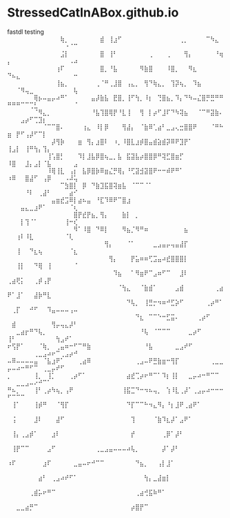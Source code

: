# StressedCatInABox.github.io
fastdl testing
⠀⠀⠀⠀⠀⠀⠀⠀⠀⠀⠀⠀⢷⡀⠀⠀⠀⠀⠀⠀⠀⣾⠀⢸⣰⠋⠀⠀⠀⠀⠀⠀⠀⠀⠀⠀⠀⠀⠀⢀⡀⠀⠀⠀⠀⠉⠳⣄⠀⠀⠀⠀⠀⠀⠀⠀⠀⠀⠀⠀⠀⠀⠐⠈⠉
⠀⠀⠀⠀⠀⠀⠀⠀⠀⠀⠀⠀⣨⡇⠀⠀⠀⠀⠀⠀⠀⣿⠀⢸⠃⠀⠀⠀⠀⠀⠀⠀⢀⠀⠀⠀⢀⠀⠀⠀⢻⡄⠀⠀⠀⠀⠀⠘⢶⡄⠀⠀⠀⠀⠀⠀⠀⠀⠀⠀⠀⠀⠀⠠⠴
⠀⠀⠀⠀⠀⠀⠀⠀⠀⠀⠀⢰⠏⠀⠀⠀⠀⠀⠀⠀⠀⣿⡀⠘⣧⠀⠀⠀⠀⠀⠻⣷⣿⠀⠀⠀⠸⣿⡀⠀⠀⠻⣆⠀⠀⠀⠀⠀⠀⠙⠦⣄⠀⠀⠀⠀⠀⠀⠀⠀⠀⠀⠀⠀⠒
⠀⠀⠀⠀⠀⠀⠀⠀⠀⠀⠀⢸⣦⡀⠀⠀⠀⠀⠀⠀⢀⠈⠛⢀⣸⣿⠀⢠⣄⡀⠀⢻⠙⢷⣄⡀⠀⢹⡽⢦⡀⠀⠹⣦⠀⠀⠀⠀⠀⠀⠀⠈⠻⢤⣀⠀⠀⠀⠀⠀⠀⠀⠀⠀⢧
⠀⠀⠀⠀⠀⠀⢿⡦⠤⣤⡤⠴⠛⠁⠀⠀⠀⠀⠀⣤⡼⣷⣧⠀⣟⣿⡀⢸⠋⢳⡀⠸⡆⠀⢙⣿⣦⡀⠹⡄⠙⠳⠤⣌⣿⡛⣛⠛⠛⠛⠛⠛⠉⠉⢉⣃⠀⠀⠀⠀⠀⠀⠀⠀⠈
⠀⠀⠀⠀⠀⠀⠈⠻⣄⡀⠀⠀⠀⠀⠀⠀⠀⠀⠀⠘⣧⢹⣿⢿⡟⠘⣇⢸⠀⠀⢻⠀⡇⡴⠋⣸⠏⠙⠳⢽⣦⠀⠀⠈⠉⠛⣽⣷⠄⠀⠀⠀⣠⡴⠋⢉⣹⡆⠀⠀⠀⠀⠀⠀⠀
⠀⠀⠀⠀⠀⠀⠀⠀⠈⠉⠉⣿⠄⠀⠀⠀⠀⢰⣄⠀⠸⡇⡿⠀⠀⠀⢻⣼⡄⠀⠈⣷⠿⢁⣴⠃⣀⣠⢄⣒⣿⣿⠟⠀⠀⠀⠈⠛⠓⣶⠀⡟⠋⢠⡼⠋⠉⡇⠀⠀⠀⠀⠀⠀⠀
⠀⠀⠀⠀⠀⠀⠀⠀⠀⠀⡼⢻⡷⠀⠀⠀⣶⠀⢻⡄⣰⣿⠇⠀⠰⡀⠸⣿⣇⣰⡾⣿⣤⣾⣵⣾⡽⠿⠟⣹⡟⠁⠀⠀⠀⠀⠀⠀⠀⢸⣠⡇⠀⢸⠛⢳⡄⢹⡄⠀⠀⠀⠀⠀⠀
⠀⠀⠀⠀⠀⠀⠀⠀⠀⢸⢡⣿⡃⠀⠀⠀⠹⡇⣸⣧⡿⣿⢦⣀⡀⣧⠀⣯⣽⣧⡴⣿⣿⡿⠛⢽⣋⣿⣶⡋⠀⠀⠀⠀⠀⠀⠀⠀⠀⠸⣿⠀⠀⣸⡄⣠⡇⠈⣧⠀⠀⠀⠀⠀⣠
⠀⠀⠀⠀⠀⠀⠀⠀⠀⠸⢿⢸⣇⠀⢠⡆⠀⣧⡿⣿⡷⠿⣶⣌⡛⢿⡄⠘⢋⣽⣺⣽⣿⠟⠒⠒⠾⠟⠛⠁⠀⠀⠀⠀⠀⠀⠀⠀⠀⠰⠿⠀⠀⣿⣼⠋⠀⢠⡿⠀⠀⠀⠠⠼⢥
⠀⠀⠀⠀⠀⠀⠀⠀⠀⠀⠀⠀⠉⣳⣿⡇⠀⡿⠀⠙⣷⣹⣯⣿⢽⣶⣧⠀⠈⠉⠉⠈⠁⠀⠀⠀⠀⠀⠀⠀⠀⠀⠀⠀⠀⠀⠀⠀⠀⠀⠀⠀⠀⠘⠇⠀⢀⣼⠃⠀⠀⠀⠀⣴⠊
⠀⠀⠀⠀⠀⠀⠀⠀⠀⠀⣤⣶⣞⣩⠿⡇⣴⠦⣤⠀⠘⣏⠹⠿⠟⠉⣿⣰⠀⠀⠀⠀⠀⠀⠀⠀⠀⠀⠀⠀⠀⠀⠀⠀⠀⠀⠀⠀⠀⠀⠀⠀⣤⣄⣀⣰⠟⠁⠀⠀⠀⠀⠀⠈⢆
⠀⠀⠀⠀⠀⠀⠀⠀⠀⠀⠀⠀⠀⠀⠀⣿⡟⣞⡟⣦⡀⢻⡄⠀⠀⠀⣷⡇⠀⡀⠀⠀⠀⠀⠀⠀⠀⠀⠀⠀⠀⠀⠀⠀⠀⠀⠀⠀⠀⠀⠀⠀⡇⢹⠈⠁⠀⠀⠀⠀⠀⠀⢸⠒⢎
⠀⠀⠀⠀⠀⠀⠀⠀⠀⠀⠀⠀⠀⠀⠀⠻⠁⠸⣿⠀⠙⠿⡇⠀⠀⠀⠻⣦⡈⠻⠛⠶⠀⠀⠀⠀⠀⠀⠀⠀⣦⠀⠀⠀⠀⠀⠀⠀⠀⠀⠀⢰⠇⠸⣇⠀⠀⠀⠀⠀⠀⠀⠈⢇⠀
⠀⠀⠀⠀⠀⠀⠀⠀⠀⠀⠀⠀⠀⠀⠀⠀⠀⠀⠀⠀⠀⠀⢻⡄⠀⠀⠀⠈⠁⠀⠀⠀⠀⣀⣠⣤⡤⢤⣤⣼⡏⠀⠀⠀⠀⠀⠀⠀⠀⠀⠀⢸⠀⠀⠙⣆⢦⠀⠀⠀⠀⠀⠀⠈⣆
⠀⠀⠀⠀⠀⠀⠀⠀⠀⠀⠀⠀⠀⠀⠀⠀⠀⠀⠀⠀⠀⠀⠀⢻⡄⠀⠀⠀⡟⣥⠶⠶⢋⣩⣤⠴⣞⣿⣿⣿⡇⠀⠀⠀⠀⠀⠀⠀⠀⠀⠀⢸⡇⠀⠀⠙⢿⠀⢸⠀⠀⠀⠀⠀⠈
⠀⠀⠀⠀⠀⠀⠀⠀⠀⠀⠀⠀⠀⠀⠀⠀⠀⠀⠀⠀⠀⠀⠀⠀⠹⣦⠀⠀⠁⠻⣶⠟⠉⣠⠶⠋⠉⠀⠀⣸⠇⠀⠀⠀⠀⠀⠀⠀⠀⢀⣴⢟⡅⠀⠀⢀⡾⢠⡟⠀⠀⠀⠀⠀⠀
⠀⠀⠀⠀⠀⠀⠀⠀⠀⠀⠀⠀⠀⠀⠀⠀⠀⠀⠀⠀⠀⠀⠀⠀⠀⠈⢳⣄⠀⠀⠈⣷⣾⠁⠀⠀⠀⠀⣠⣾⠀⠀⠀⠀⠀⠀⠀⢀⣴⠟⠁⣸⠁⠀⠀⣼⡷⠛⣇⠀⠀⠀⠀⠀⠀
⠀⠀⠀⠀⠀⠀⠀⠀⠀⠀⠀⠀⠀⠀⠀⠀⠀⠀⠀⠀⠀⠀⠀⠀⠀⠀⠀⠙⢧⡀⠀⢸⣛⡒⠲⠶⠚⣋⡵⠋⠀⠀⠀⠀⠀⢀⡴⠛⠁⠀⢀⡏⠀⠀⠚⠋⠀⠀⠹⣤⠤⠤⠤⢠⠤
⠀⠀⠀⠀⠀⠀⠀⠀⠀⠀⠀⠀⠀⠀⠀⠀⠀⠀⠀⠀⠀⠀⠀⠀⠀⠀⠀⠀⠀⠙⣆⠀⠉⠉⠑⠒⣋⣭⠄⠀⠀⠀⠀⢀⡴⠋⠀⠀⠀⠀⣾⠀⠀⠀⠀⠀⠀⠀⠀⢻⡤⢤⣄⡼⠃
⠀⠀⣀⣴⡖⠛⠙⢧⡀⠀⠀⠀⠀⠀⠀⠀⠀⠀⠀⠀⠀⠀⠀⠀⠀⠀⠀⠀⠀⠀⠘⢧⠀⠈⠉⠉⠉⠀⠀⠀⠀⣀⡴⠋⠀⠀⠀⠀⠀⢸⠃⠀⠀⠀⠀⠀⠀⠀⠀⠀⢳⣠⠞⠁⠀
⠖⢫⡟⠁⠀⠀⠀⠈⢷⡀⠀⢀⣤⠶⠒⠋⠉⠛⣷⠀⠀⠀⠀⠀⠀⠀⠀⠀⠀⠀⠀⠘⣧⠀⠀⠀⠀⠀⣀⣠⠞⠋⠀⠀⠀⠀⠀⠀⠀⠀⠀⠀⠀⠀⠀⢀⣀⣠⠴⠖⠉⢀⣠⡴⠚
⠤⠿⠤⠤⠤⠤⣤⠀⠈⣧⣰⠟⠁⠀⠀⠀⢀⣴⠿⠀⠀⠀⠀⠀⠀⠀⠀⠀⠀⢀⣠⠤⠟⣛⣷⣶⠒⢻⡏⠀⠀⠀⠀⠀⠀⠀⢀⣀⣀⡤⠤⠴⠒⠛⠋⠉⠀⢀⣀⡤⠞⠋⠀⠀⠀
⡀⠀⠀⠀⠀⠀⢸⡀⠀⢸⡁⠀⠀⠀⢀⡴⠋⠁⠀⠀⠀⠀⠀⠀⠀⠀⠀⣴⣞⢉⡴⠖⠛⠉⠁⠹⡆⢸⡇⠀⠀⣀⡤⠴⠒⠛⠉⠉⠀⠀⠀⣀⣀⣠⠤⠔⠚⠉⠁⠀⠀⠀⠀⠀⠀
⠛⠦⡀⠀⠀⠀⢸⠃⢀⡴⠳⢦⡀⢠⠟⠀⠀⠀⠀⠀⠀⠀⠀⠀⠀⠀⢸⣯⣉⠙⠒⠲⠦⢤⡀⠀⢱⠸⣇⢀⡼⠁⢀⣠⡤⠴⠒⠒⠒⠋⠉⠉⠉⠀⠀⠀⠀⠀⠀⠀⠀⠀⠀⠀⠀
⠀⢸⠁⠀⠀⠀⢸⡾⠛⠀⠀⠈⢻⡏⠀⠀⠀⠀⠀⠀⠀⠀⠀⠀⠀⠀⠀⠙⡏⠉⠉⠓⠲⣄⠻⡄⠘⡆⣸⠟⢀⣴⠟⠁⠀⠀⠀⠀⠀⠀⠀⠀⠀⠀⠀⠀⠀⠀⠀⠀⠀⠀⠀⠀⠀
⠀⢨⠀⠀⠀⠀⣸⠇⠀⠀⠀⣼⠋⠀⠀⠀⠀⠀⠀⠀⠀⠀⠀⠀⠀⠀⠀⠀⢹⠀⠀⠀⠀⠈⣷⠹⣆⡼⠁⣠⠟⠁⠀⠀⠀⠀⠀⠀⠀⠀⠀⠀⠀⠀⠀⠀⠀⠀⠀⠀⠀⠀⠀⠀⠀
⠀⢸⡄⢀⣠⡾⠁⠀⠀⠀⣰⠇⠀⠀⠀⠀⠀⠀⠀⠀⠀⠀⠀⠀⠀⠀⠀⠀⡞⠀⠀⠀⠀⠀⠀⢀⡿⠁⡼⠃⠀⠀⠀⠀⠀⠀⠀⠀⠀⠀⠀⠀⠀⠀⠀⠀⠀⠀⠀⠀⠀⠀⠀⠀⠀
⠀⢸⡟⠉⠉⠀⠀⠀⠀⣠⠋⠀⠀⠀⠀⠀⠀⠀⠀⠀⢀⣀⣠⣤⠤⠤⠤⠴⢧⡀⠀⠀⠀⠀⠀⡼⠁⡼⠃⠀⠀⠀⠀⠀⠀⠀⠀⠀⠀⠀⠀⠀⠀⠀⠀⠀⠀⠀⠀⠀⠀⠀⠀⠀⠀
⠰⠏⠀⠀⠀⠀⠀⠀⣰⠏⠀⠀⠀⠀⠀⣀⣤⠤⠖⠚⠉⠉⠀⠀⠀⠀⠀⠀⠀⠙⣦⡀⠀⠀⢠⡇⣸⠁⠀⠀⠀⠀⠀⠀⠀⠀⠀⠀⠀⠀⠀⠀⠀⠀⠀⠀⠀⠀⠀⠀⠀⠀⠀⠀⠀
⠀⠀⠀⠀⠀⠀⠀⣴⠃⠀⢀⣠⠴⠞⠋⠁⠀⠀⠀⠀⠀⠀⠀⠀⠀⠀⠀⠀⠀⠀⠀⢳⡄⣀⣼⣶⡇⠀⠀⠀⠀⠀⠀⠀⠀⠀⠀⠀⠀⠀⠀⠀⠀⠀⠀⠀⠀⠀⠀⠀⠀⠀⠀⠀⠀
⠀⠀⠀⠀⠀⢀⣾⡥⠖⠛⠉⠀⠀⠀⠀⠀⠀⠀⠀⠀⠀⠀⠀⠀⠀⠀⠀⠀⠀⢀⣴⢚⣯⠷⠛⠁⠀⠀⠀⠀⠀⠀⠀⠀⠀⠀⠀⠀⠀⠀⠀⠀⠀⠀⠀⠀⠀⠀⠀⠀⠀⠀⠀⠀⠀
⠀⠀⣀⣀⣴⡛⠉⠀⠀⠀⠀⠀⠀⠀⠀⠀⠀⠀⠀⠀⠀⠀⠀⠀⠀⠀⠀⠀⡴⣿⡟⠉⠀⠀⠀⠀⠀⠀⠀⠀⠀⠀⠀⠀⠀⠀⠀⠀⠀⠀⠀⠀⠀⠀⠀⠀⠀⠀⠀⠀⠀⠀⠀⠀⠀
